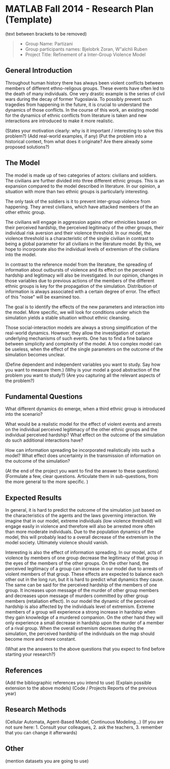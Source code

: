# MATLAB Fall 2014 - Research Plan (Template)
(text between brackets to be removed)

> * Group Name: Partizani
> * Group participants names: Bjelobrk Zoran, W\"alchli Ruben
> * Project Title: Refinement of a Inter-Group Violence Model

## General Introduction

Throughout human history there has always been violent conflicts between members of different ethno-religous groups. These events have often led to the death of many individuals. One very drastic example is the series of civil wars during the decay of former Yugoslavia. To possibly prevent such tragedies from happening in the future, it is crucial to understand the dynamics of those conflicts. In the course of this work, an existing model for the dynamics of ethnic conflicts from literature is taken and new interactions are introduced to make it more realistic.

(States your motivation clearly: why is it important / interesting to solve this problem?)
(Add real-world examples, if any)
(Put the problem into a historical context, from what does it originate? Are there already some proposed solutions?)

## The Model

The model is made up of two categories of actors: civilians and soldiers. The civilians are further divided into three different ethnic groups. This is an expansion compared to the model described in literature. In our opinion, a situation with more than two ethnic groups is particularly interesting.

The only task of the soldiers is it to prevent inter-group violence from happening. They arrest civilians, which have attacked members of the an other ethnic group.

The civilians will engage in aggression agains other ethnicities based on their perceived hardship, the perceived legitimacy of the other groups, their individual risk aversion and their violence threshold. In our model, the violence threshold is a characteristic of the single civilian in contrast to being a global parameter for all civilians in the literature model. By this, we hope to incorporate also the individual levels of extremism of the civilians into the model.

In contrast to the reference model from the literature, the spreading of information about outbursts of violence and its effect on the perceived hardship and legitimacy will also be investigated. In our opinion, changes in those variables due to previous actions of the members of the different ethnic groups is key for the propagation of the simulation. Distribution of information is always associated with a certain degree of error. The effect of this "noise" will be examined too.

The goal is to identify the effects of the new parameters and interaction into the model. More specific, we will look for conditions under which the simulation yields a stable situation without ethnic cleansing.

Those social-interaction models are always a strong simplification of the real-world dynamics. However, they allow the investigation of certain underlying mechanisms of such events. One has to find a fine balance between simplicity and complexity of the model. A too complex model can be useless, when the effect of the single parameters on the outcome of the simulation becomes unclear.

(Define dependent and independent variables you want to study. Say how you want to measure them.) (Why is your model a good abstraction of the problem you want to study?) (Are you capturing all the relevant aspects of the problem?)


## Fundamental Questions

What different dynamics do emerge, when a third ethnic group is introduced into the scenario?

What would be a realistic model for the effect of violent events and arrests on the individual perceived legitimacy of the other ethnic groups and the individual perceived hardship? What effect on the outcome of the simulation do such additional interactions have?

How can information spreading be incorporated realistically into such a model? What effect does uncertainty in the transmission of information on the outcome of the simulation?

(At the end of the project you want to find the answer to these questions)
(Formulate a few, clear questions. Articulate them in sub-questions, from the more general to the more specific. )


## Expected Results

In general, it is hard to predict the outcome of the simulation just based on the characteristics of the agents and the laws governing interaction. We imagine that in our model, extreme individuals (low violence threshold) will engage easily in violence and therefore will also be arrested more often than more moderate individuals. Due to the population dynamics of the model, this will probably lead to a overall decrease of the extremism in the model society. Ultimately violence should vanish.

Interesting is also the effect of information spreading. In our model, acts of violence by members of one group decrease the legitimacy of that group in the eyes of the members of the other groups. On the other hand, the perceived legitimacy of a group can increase in our model due to arrests of violent members of that group. These effects are expected to balance each other out in the long run, but it is hard to predict what dynamics they cause. The same can be said for the perceived hardship of the members of one group. It increases upon message of the murder of other group members and decreases upon message of murders committed by other group members (retaliation effect). In our model the dynamic of the perceived hardship is also affected by the individuals level of extremism. Extreme members of a group will experience a strong increase in hardship when they gain knowledge of a murdered companion. On the other hand they will only experience a small decrease in hardship upon the murder of a member of a rival group. When the overall extremism decreases during the simulation, the perceived hardship of the individuals on the map should become more and more constant.

(What are the answers to the above questions that you expect to find before starting your research?)


## References 

(Add the bibliographic references you intend to use)
(Explain possible extension to the above models)
(Code / Projects Reports of the previous year)


## Research Methods

(Cellular Automata, Agent-Based Model, Continuous Modeling...) (If you are not sure here: 1. Consult your colleagues, 2. ask the teachers, 3. remember that you can change it afterwards)


## Other

(mention datasets you are going to use)

